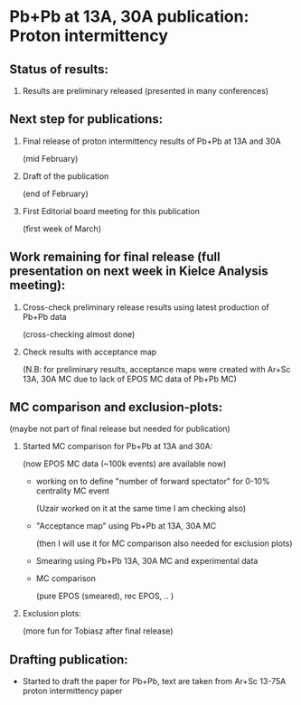 # Pb+Pb at 13A, 30A publication: Proton intermittency 

## Status of results:

1. Results are preliminary released (presented in many conferences)

## Next step for publications:

1. Final release of proton intermittency results of Pb+Pb at 13A and 30A

   (mid February)
2. Draft of the publication

   (end of February)  
3. First Editorial board meeting for this publication

   (first week of March)

## Work remaining for final release (full presentation on next week in Kielce Analysis meeting):
1. Cross-check preliminary release results using latest production of Pb+Pb data

   (cross-checking almost done)
3. Check results with acceptance map

   (N.B: for preliminary results, acceptance maps were created with Ar+Sc 13A, 30A MC due to lack of EPOS MC data of Pb+Pb MC)

## MC comparison and exclusion-plots: 

(maybe not part of final release but needed for publication)

1. Started MC comparison for Pb+Pb at 13A and 30A:

   (now EPOS MC data (~100k events) are available now)
   
     - working on to define "number of forward spectator" for 0-10% centrality MC event

        (Uzair worked on it at the same time I am checking also)
       
     - "Acceptance map" using Pb+Pb at 13A, 30A MC

       (then I will use it for MC comparison also needed for exclusion plots)
       
     - Smearing using Pb+Pb 13A, 30A MC and experimental data
       
     - MC comparison

       (pure EPOS (smeared), rec EPOS, .. )
       
3. Exclusion plots:

   (more fun for Tobiasz after final release)

## Drafting publication:
- Started to draft the paper for Pb+Pb, text are taken from Ar+Sc 13-75A proton intermittency paper  
